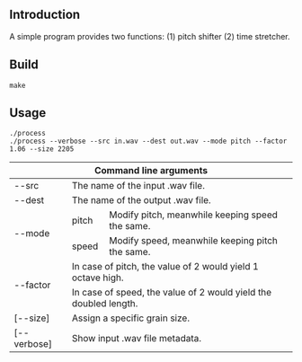 ## Introduction
A simple program provides two functions: (1) pitch shifter (2) time stretcher.
## Build
```
make
```
## Usage
```
./process
./process --verbose --src in.wav --dest out.wav --mode pitch --factor 1.06 --size 2205
```
<table>
   <thead>
      <tr>
         <th colspan="3">Command line arguments</th>
      </tr>
   </thead>
   <tbody>
      <tr>
         <td>--src</td>
         <td colspan="2">The name of the input .wav file.</td>
      </tr>
      <tr>
         <td>--dest</td>
         <td colspan="2">The name of the output .wav file.</td>
      </tr>
      <tr>
         <td rowspan="2">--mode</td>
         <td>pitch</td>
         <td>Modify pitch, meanwhile keeping speed the same.</td>
      </tr>
      <tr>
         <td>speed</td>
         <td>Modify speed, meanwhile keeping pitch the same.</td>
      </tr>
      <tr>
         <td rowspan="2">--factor</td>
         <td colspan="2">In case of pitch, the value of 2 would yield 1 octave high.</td>
      </tr>
      <tr>
         <td colspan="2">In case of speed, the value of 2 would yield the doubled length.</td>
      </tr>
      <tr>
         <td>[--size]</td>
         <td colspan="2">Assign a specific grain size.</td>
      </tr>
      <tr>
         <td>[--verbose]</td>
         <td colspan="2">Show input .wav file metadata.</td>
      </tr>
   </tbody>
</table>